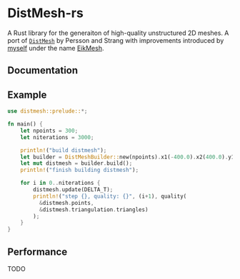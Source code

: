 # DistMesh-rs

A Rust library for the generaiton of high-quality unstructured 2D meshes.
A port of [``DistMesh``](http://persson.berkeley.edu/distmesh/) by Persson and Strang with improvements introduced by [myself](https://mediatum.ub.tum.de/1593965?style=full_standard) under the name [EikMesh](https://www.sciencedirect.com/science/article/pii/S1877750318303193).

## Documentation

## Example

```rust
use distmesh::prelude::*;

fn main() {
    let npoints = 300;
    let niterations = 3000;

    println!("build distmesh");
    let builder = DistMeshBuilder::new(npoints).x1(-400.0).x2(400.0).y1(-400.0).y2(400.0);
    let mut distmesh = builder.build();
    println!("finish building distmesh");

    for i in 0..niterations {
        distmesh.update(DELTA_T);
        println!("step {}, quality: {}", (i+1), quality(
          &distmesh.points, 
          &distmesh.triangulation.triangles)
        );
    }
}
```

## Performance

TODO